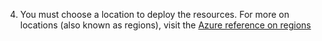 4. You must choose a location to deploy the resources.  For more on
   locations (also known as regions), visit the [Azure reference on
   regions](https://azure.microsoft.com/en-us/global-infrastructure/regions/)
   
   
